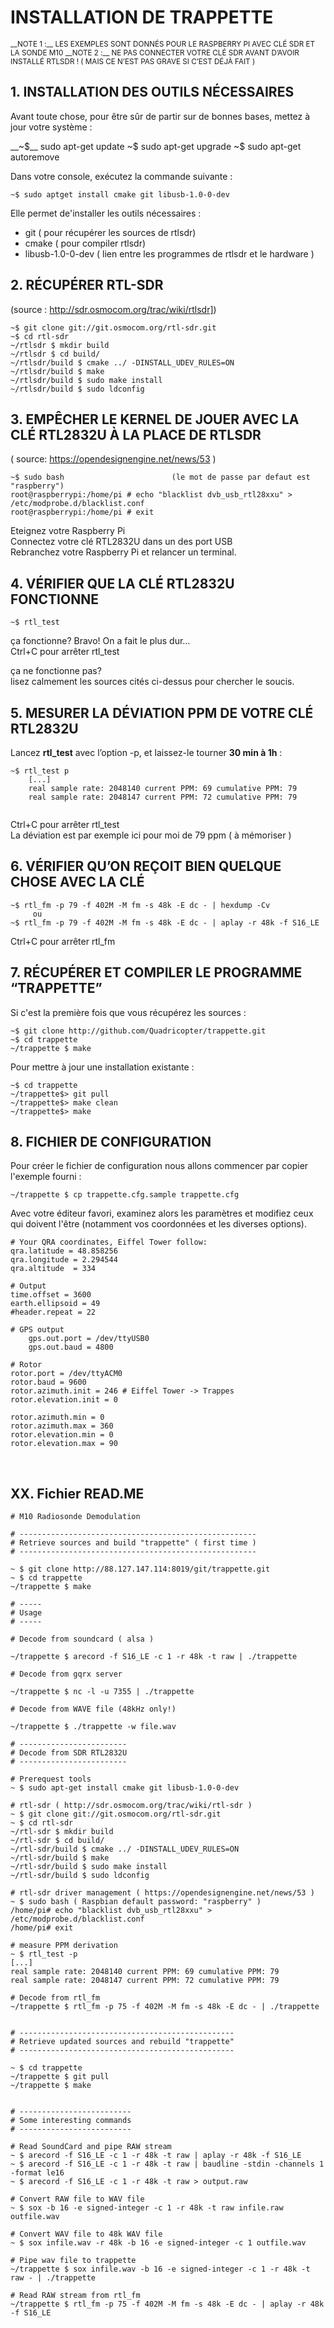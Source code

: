 <code><style type="text/css">
codage {
	padding: 2px 4px; 
	font-family: Consolas, "Liberation Mono", Menlo, Courier, monospace; 
	font-size: 0.9rem; 
	color: #567482; 
	background-color: #f3f6fa; 
	border-radius: 0.3rem; 
word-break: normal; 
white-space: pre; 
background: transparent; 
border: 0;}
</style></code>

# INSTALLATION DE TRAPPETTE  

<small>
__NOTE 1 :__ LES EXEMPLES SONT DONNÉS POUR LE RASPBERRY PI AVEC CLÉ SDR ET LA SONDE M10  
__NOTE 2 :__ NE PAS CONNECTER VOTRE CLÉ SDR AVANT D’AVOIR INSTALLÉ RTLSDR !  ( MAIS CE N’EST PAS GRAVE SI C’EST DÉJÀ FAIT )</small>

## 1.	INSTALLATION DES OUTILS NÉCESSAIRES  

Avant toute chose, pour être sûr de partir sur de bonnes bases, mettez à jour votre système :  

<p>
    __~$__ sudo apt-get update  
    ~$ sudo apt-get upgrade  
    ~$ sudo apt-get autoremove  
</p>
	
Dans votre console, exécutez la commande suivante :  
<pre><code><span>~$</span> sudo aptget install cmake git libusb-1.0-0-dev
</code></pre>

Elle permet de'installer les outils nécessaires :   

* git ( pour récupérer les sources de rtlsdr)
* cmake ( pour compiler rtlsdr)
* libusb-1.0-0-dev ( lien entre les programmes de rtlsdr et le hardware )  


## 2.	RÉCUPÉRER RTL-SDR  

(source : http://sdr.osmocom.org/trac/wiki/rtlsdr])  
<pre><code><span>~$</span> git clone git://git.osmocom.org/rtl-sdr.git
<span>~$</span> cd rtl-sdr
<span>~/rtlsdr $</span> mkdir build
<span>~/rtlsdr $</span> cd build/
<span>~/rtlsdr/build $</span> cmake ../ -DINSTALL_UDEV_RULES=ON
<span>~/rtlsdr/build $</span> make
<span>~/rtlsdr/build $</span> sudo make install
<span>~/rtlsdr/build $</span> sudo ldconfig
</code></pre>
    
## 3.	EMPÊCHER LE KERNEL DE JOUER AVEC LA CLÉ RTL2832U À LA PLACE DE RTLSDR  

( source: https://opendesignengine.net/news/53 )  
<pre><code><span>~$</span> sudo bash                        (le mot de passe par defaut est "raspberry")  
<span>root@raspberrypi:/home/pi #</span> echo "blacklist dvb_usb_rtl28xxu" > /etc/modprobe.d/blacklist.conf  
<span>root@raspberrypi:/home/pi #</span> exit
</code></pre>

Eteignez votre Raspberry Pi  
Connectez votre clé RTL2832U dans un des port USB  
Rebranchez votre Raspberry Pi et relancer un terminal.  

## 4.	VÉRIFIER QUE LA CLÉ RTL2832U FONCTIONNE  
<pre><code><span>~$</span> rtl_test</code></pre>

ça fonctionne? Bravo! On a fait le plus dur…  
Ctrl+C pour arrêter rtl_test  

ça ne fonctionne pas?  
lisez calmement les sources cités ci-dessus pour chercher le soucis.

## 5.	MESURER LA DÉVIATION PPM DE VOTRE CLÉ RTL2832U  

Lancez **rtl_test** avec l’option -p, et laissez-le tourner **30 min à 1h** :
<pre><code><span>~$</span> rtl_test p
	[...]
	real sample rate: 2048140 current PPM: 69 cumulative PPM: 79
	real sample rate: 2048147 current PPM: 72 cumulative PPM: 79
	</code></pre>
	
Ctrl+C pour arrêter rtl_test  
La déviation est par exemple ici pour moi de 79 ppm ( à mémoriser )  

## 6.	VÉRIFIER QU’ON REÇOIT BIEN QUELQUE CHOSE AVEC LA CLÉ  
<pre><code><span>~$</span> rtl_fm -p 79 -f 402M -M fm -s 48k -E dc - | hexdump -Cv
	 ou 
<span>~$</span> rtl_fm -p 79 -f 402M -M fm -s 48k -E dc - | aplay -r 48k -f S16_LE
</code></pre>
Ctrl+C pour arrêter rtl_fm 

## 7.	RÉCUPÉRER ET COMPILER LE PROGRAMME “TRAPPETTE”  

Si c'est la première fois que vous récupérez les sources :  
<pre><code><span>~$</span> git clone http://github.com/Quadricopter/trappette.git
<span>~$</span> cd trappette
<span>~/trappette $</span> make
</code></pre>

Pour mettre à jour une installation existante :  
<pre><code><span>~$</span> cd trappette
<span>~/trappette$></span> git pull
<span>~/trappette$></span> make clean
<span>~/trappette$></span> make
</code></pre>

## 8.	FICHIER DE CONFIGURATION  

Pour créer le fichier de configuration nous allons commencer par copier l'exemple fourni :  
<pre><code><span>~/trappette $</span> cp trappette.cfg.sample trappette.cfg
</code></pre>

Avec votre éditeur favori, examinez alors les paramètres et modifiez ceux qui doivent l'être (notamment vos coordonnées et les diverses options).  


	# Your QRA coordinates, Eiffel Tower follow:
	qra.latitude = 48.858256
	qra.longitude = 2.294544
	qra.altitude  = 334
	
	# Output
	time.offset = 3600
	earth.ellipsoid = 49
	#header.repeat = 22
	
	# GPS output
    	gps.out.port = /dev/ttyUSB0
    	gps.out.baud = 4800

	# Rotor
	rotor.port = /dev/ttyACM0
	rotor.baud = 9600
	rotor.azimuth.init = 246 # Eiffel Tower -> Trappes
	rotor.elevation.init = 0

	rotor.azimuth.min = 0
	rotor.azimuth.max = 360
	rotor.elevation.min = 0
	rotor.elevation.max = 90
 
 ## XX. Fichier READ.ME  
 
    # M10 Radiosonde Demodulation

    # -----------------------------------------------------
    # Retrieve sources and build "trappette" ( first time )
    # -----------------------------------------------------
<pre><code><span>~ $</span> git clone http://88.127.147.114:8019/git/trappette.git
<span>~ $</span> cd trappette
<span>~/trappette $</span> make
</code></pre>
    # -----
    # Usage
    # -----

    # Decode from soundcard ( alsa )
<pre><code><span>~/trappette $</span> arecord -f S16_LE -c 1 -r 48k -t raw | ./trappette
</code></pre>
    # Decode from gqrx server
<pre><code><span>~/trappette $</span> nc -l -u 7355 | ./trappette
</code></pre>
    # Decode from WAVE file (48kHz only!)
<pre><code><span>~/trappette $</span> ./trappette -w file.wav
</code></pre>

    # ------------------------
    # Decode from SDR RTL2832U
    # ------------------------

    # Prerequest tools
    ~ $ sudo apt-get install cmake git libusb-1.0-0-dev

    # rtl-sdr ( http://sdr.osmocom.org/trac/wiki/rtl-sdr )
    ~ $ git clone git://git.osmocom.org/rtl-sdr.git
    ~ $ cd rtl-sdr
    ~/rtl-sdr $ mkdir build
    ~/rtl-sdr $ cd build/
    ~/rtl-sdr/build $ cmake ../ -DINSTALL_UDEV_RULES=ON
    ~/rtl-sdr/build $ make
    ~/rtl-sdr/build $ sudo make install
    ~/rtl-sdr/build $ sudo ldconfig

    # rtl-sdr driver management ( https://opendesignengine.net/news/53 )
    ~ $ sudo bash ( Raspbian default password: "raspberry" )
    /home/pi# echo "blacklist dvb_usb_rtl28xxu" > /etc/modprobe.d/blacklist.conf
    /home/pi# exit

    # measure PPM derivation
    ~ $ rtl_test -p
    [...]
    real sample rate: 2048140 current PPM: 69 cumulative PPM: 79
    real sample rate: 2048147 current PPM: 72 cumulative PPM: 79

    # Decode from rtl_fm
    ~/trappette $ rtl_fm -p 75 -f 402M -M fm -s 48k -E dc - | ./trappette


    # ------------------------------------------------
    # Retrieve updated sources and rebuild "trappette"
    # ------------------------------------------------

    ~ $ cd trappette
    ~/trappette $ git pull
    ~/trappette $ make


    # -------------------------
    # Some interesting commands
    # -------------------------

    # Read SoundCard and pipe RAW stream
    ~ $ arecord -f S16_LE -c 1 -r 48k -t raw | aplay -r 48k -f S16_LE
    ~ $ arecord -f S16_LE -c 1 -r 48k -t raw | baudline -stdin -channels 1 -format le16
    ~ $ arecord -f S16_LE -c 1 -r 48k -t raw > output.raw

    # Convert RAW file to WAV file
    ~ $ sox -b 16 -e signed-integer -c 1 -r 48k -t raw infile.raw outfile.wav

    # Convert WAV file to 48k WAV file
    ~ $ sox infile.wav -r 48k -b 16 -e signed-integer -c 1 outfile.wav

    # Pipe wav file to trappette
    ~/trappette $ sox infile.wav -b 16 -e signed-integer -c 1 -r 48k -t raw - | ./trappette

    # Read RAW stream from rtl_fm
    ~/trappette $ rtl_fm -p 75 -f 402M -M fm -s 48k -E dc - | aplay -r 48k -f S16_LE
